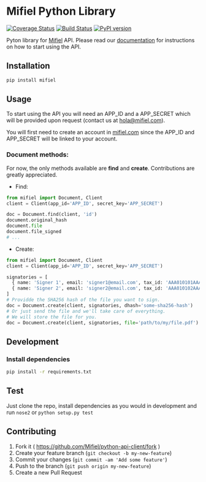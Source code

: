 # Mifiel Python Library

[![Coverage Status][coveralls-image]][coveralls-url]
[![Build Status][travis-image]][travis-url]
[![PyPI version][pypi-image]][pypi-url]

Pyton library for [Mifiel](https://www.mifiel.com) API.
Please read our [documentation](https://www.mifiel.com/api-docs/) for instructions on how to start using the API.

## Installation

```bash
pip install mifiel
```

## Usage

To start using the API you will need an APP_ID and a APP_SECRET which will be provided upon request (contact us at hola@mifiel.com).

You will first need to create an account in [mifiel.com](https://www.mifiel.com) since the APP_ID and APP_SECRET will be linked to your account.

### Document methods:

For now, the only methods available are **find** and **create**. Contributions are greatly appreciated.

- Find:

```python
from mifiel import Document, Client
client = Client(app_id='APP_ID', secret_key='APP_SECRET')

doc = Document.find(client, 'id')
document.original_hash
document.file
document.file_signed
# ...
```

- Create:

```python
from mifiel import Document, Client
client = Client(app_id='APP_ID', secret_key='APP_SECRET')

signatories = [
  { name: 'Signer 1', email: 'signer1@email.com', tax_id: 'AAA010101AAA' },
  { name: 'Signer 2', email: 'signer2@email.com', tax_id: 'AAA010102AAA' }
]
# Providde the SHA256 hash of the file you want to sign.
doc = Document.create(client, signatories, dhash='some-sha256-hash')
# Or just send the file and we'll take care of everything.
# We will store the file for you. 
doc = Document.create(client, signatories, file='path/to/my/file.pdf')
```

## Development

### Install dependencies

```bash
pip install -r requirements.txt
```

## Test

Just clone the repo, install dependencies as you would in development and run `nose2` or `python setup.py test`

## Contributing

1. Fork it ( https://github.com/Mifiel/python-api-client/fork )
2. Create your feature branch (`git checkout -b my-new-feature`)
3. Commit your changes (`git commit -am 'Add some feature'`)
4. Push to the branch (`git push origin my-new-feature`)
5. Create a new Pull Request

[coveralls-image]: https://coveralls.io/repos/github/Mifiel/python-api-client/badge.svg?branch=master
[coveralls-url]: https://coveralls.io/github/Mifiel/python-api-client?branch=master

[travis-image]: https://travis-ci.org/Mifiel/python-api-client.svg?branch=master
[travis-url]: https://travis-ci.org/Mifiel/python-api-client

[pypi-image]: https://badge.fury.io/py/mifiel.svg
[pypi-url]: https://badge.fury.io/py/mifiel
